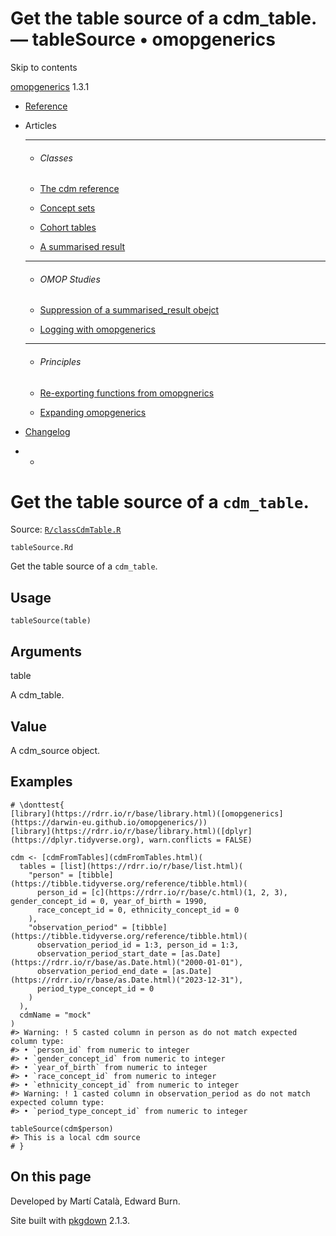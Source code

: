 # Get the table source of a cdm_table. — tableSource • omopgenerics

Skip to contents

[omopgenerics](../index.html) 1.3.1

  * [Reference](../reference/index.html)
  * Articles
    * * * *

    * ###### Classes

    * [The cdm reference](../articles/cdm_reference.html)
    * [Concept sets](../articles/codelists.html)
    * [Cohort tables](../articles/cohorts.html)
    * [A summarised result](../articles/summarised_result.html)
    * * * *

    * ###### OMOP Studies

    * [Suppression of a summarised_result obejct](../articles/suppression.html)
    * [Logging with omopgenerics](../articles/logging.html)
    * * * *

    * ###### Principles

    * [Re-exporting functions from omopgnerics](../articles/reexport.html)
    * [Expanding omopgenerics](../articles/expanding_omopgenerics.html)
  * [Changelog](../news/index.html)


  *   * [](https://github.com/darwin-eu/omopgenerics/)



# Get the table source of a `cdm_table`.

Source: [`R/classCdmTable.R`](https://github.com/darwin-eu/omopgenerics/blob/v1.3.1/R/classCdmTable.R)

`tableSource.Rd`

Get the table source of a `cdm_table`.

## Usage
    
    
    tableSource(table)

## Arguments

table
    

A cdm_table.

## Value

A cdm_source object.

## Examples
    
    
    # \donttest{
    [library](https://rdrr.io/r/base/library.html)([omopgenerics](https://darwin-eu.github.io/omopgenerics/))
    [library](https://rdrr.io/r/base/library.html)([dplyr](https://dplyr.tidyverse.org), warn.conflicts = FALSE)
    
    cdm <- [cdmFromTables](cdmFromTables.html)(
      tables = [list](https://rdrr.io/r/base/list.html)(
        "person" = [tibble](https://tibble.tidyverse.org/reference/tibble.html)(
          person_id = [c](https://rdrr.io/r/base/c.html)(1, 2, 3), gender_concept_id = 0, year_of_birth = 1990,
          race_concept_id = 0, ethnicity_concept_id = 0
        ),
        "observation_period" = [tibble](https://tibble.tidyverse.org/reference/tibble.html)(
          observation_period_id = 1:3, person_id = 1:3,
          observation_period_start_date = [as.Date](https://rdrr.io/r/base/as.Date.html)("2000-01-01"),
          observation_period_end_date = [as.Date](https://rdrr.io/r/base/as.Date.html)("2023-12-31"),
          period_type_concept_id = 0
        )
      ),
      cdmName = "mock"
    )
    #> Warning: ! 5 casted column in person as do not match expected column type:
    #> • `person_id` from numeric to integer
    #> • `gender_concept_id` from numeric to integer
    #> • `year_of_birth` from numeric to integer
    #> • `race_concept_id` from numeric to integer
    #> • `ethnicity_concept_id` from numeric to integer
    #> Warning: ! 1 casted column in observation_period as do not match expected column type:
    #> • `period_type_concept_id` from numeric to integer
    
    tableSource(cdm$person)
    #> This is a local cdm source
    # }
    

## On this page

Developed by Martí Català, Edward Burn.

Site built with [pkgdown](https://pkgdown.r-lib.org/) 2.1.3.
